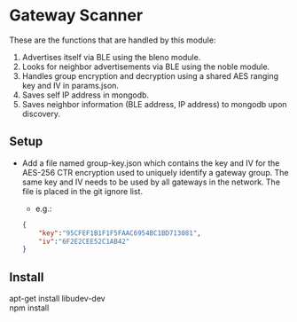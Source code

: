 # Gateway Scanner
These are the functions that are handled by this module:
1. Advertises itself via BLE using the bleno module.
2. Looks for neighbor advertisements via BLE using the noble module.
3. Handles group encryption and decryption using a shared AES ranging key and IV in params.json.
4. Saves self IP address in mongodb.
5. Saves neighbor information (BLE address, IP address) to mongodb upon discovery.

## Setup
* Add a file named group-key.json which contains the key and IV for the AES-256 CTR encryption used to uniquely identify a gateway group. The same key and IV needs to be used by all gateways in the network. The file is placed in the git ignore list.

    * e.g.:
    ```json
    {  
        "key":"95CFEF1B1F1F5FAAC6954BC1BD713081",
        "iv":"6F2E2CEE52C1AB42"  
    }
    ```  

## Install  
apt-get install libudev-dev  
npm install